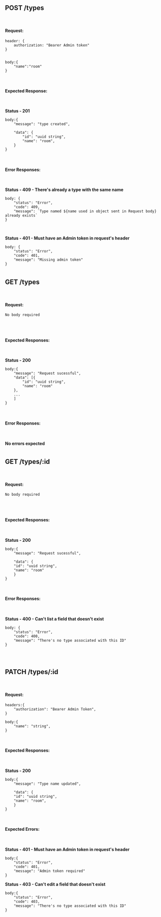 ## POST /types

<br>

#### Request:

```
header: {
    authorization: "Bearer Admin token"
}

```

```

body:{
    "name":"room"
}
```

<br>

#### Expected Response:

<br>

**Status - 201**

```
body:{
    "message": "type created",

    "data": {
        "id": "uuid string",
        "name": "room",
    }
}
```

<br>

#### Error Responses:

<br>

**Status - 409 - There's already a type with the same name**

```
body: {
    "status": "Error",
    "code": 409,
    "message": `Type named ${name used in object sent in Request body} already exists`
}
```

<br>

**Status - 401 - Must have an Admin token in request's header**

```
body: {
    "status": "Error",
    "code": 401,
    "message": "Missing admin token"
}
```

#

## GET /types

<br>

#### Request:

```
No body required
```

<br>
<br>

#### Expected Responses:

<br>

**Status - 200**

```
body:{
    "message": "Request sucessful",
    "data": [{
        "id": "uuid string",
        "name": "room"
    },
    ...
    ]
}
```

<br>

#### Error Responses:

<br>

**No errors expected**

#

## GET /types/:id

<br>

#### Request:

```
No body required
```

<br>
<br>

#### Expected Responses:

<br>

**Status - 200**

```
body:{
    "message": "Request sucessful",

    "data": {
    "id": "uuid string",
    "name": "room"
    }
}
```

<br>

#### Error Responses:

<br>

**Status - 400 - Can't list a field that doesn't exist**

```
body: {
    "status": "Error",
    "code": 400,
    "message": "There's no type associated with this ID"
}
```

<br>

#

## PATCH /types/:id

<br>

#### Request:

```
headers:{
    "authorization": "Bearer Admin Token",
}
```

```
body:{
    "name": "string",
}
```

<br>

#### Expected Responses:

<br>

**Status - 200**

```
body:{
    "message": "Type name updated",

    "data": {
    "id": "uuid string",
    "name": "room",
    }
}
```

<br>

#### Expected Errors:

<br>

**Status - 401 - Must have an Admin token in request's header**

```
body:{
    "status": "Error",
    "code": 401,
    "message": "Admin token required"
}
```

**Status - 403 - Can't edit a field that doesn't exist**

```
body:{
    "status": "Error",
    "code": 403,
    "message": "There's no type associated with this ID"
}
```

